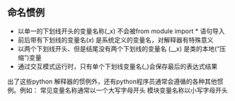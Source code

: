 命名惯例
---
-   以单一的下划线开头的变量名称(_x) 不会被from module import * 语句导入
-   前后带有下划线的变量名(_x_) 是系统定义的变量名，对解释器有特殊意义
-   以两个下划线开头、但是结尾没有两个下划线的变量名 (__x) 是类的本地(“压缩”)变量
-   通过交互模式运行时，只有单个下划线变量名(_)会保存最后的表达式结果

出了这些python 解释器的惯例外，还有python程序员通常会遵循的各种其他惯例。例如：
常见变量名称通常以一个大写字母开头
模块变量名称以小写字母开头